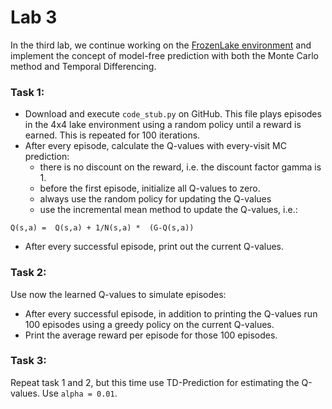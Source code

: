 # Lab 3

In the third lab, we continue working on the [FrozenLake environment](https://www.gymlibrary.dev/environments/toy_text/frozen_lake/)
and implement the concept of model-free prediction with both the Monte Carlo method and Temporal Differencing.


### Task 1:
- Download and execute `code_stub.py` on GitHub.
This file plays episodes in the 4x4 lake environment using a random policy until a reward is earned.
This is repeated for 100 iterations.
- After every episode, calculate the Q-values with every-visit MC prediction:
    - there is no discount on the reward, i.e. the discount factor gamma is 1.
    - before the first episode, initialize all Q-values to zero.
    - always use the random policy for updating the Q-values
    - use the incremental mean method to update the Q-values, i.e.:
```
Q(s,a) =  Q(s,a) + 1/N(s,a) *  (G-Q(s,a))
```
- After every successful episode, print out the current Q-values.

### Task 2:
Use now the learned Q-values to simulate episodes:

- After every successful episode, in addition to printing the Q-values run 100 episodes using a greedy policy on the current Q-values.
- Print the average reward per episode for those 100 episodes.

### Task 3:
Repeat task 1 and 2, but this time use TD-Prediction for estimating the Q-values.
Use `alpha = 0.01`.
